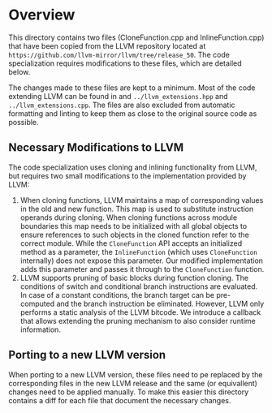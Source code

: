 # Overview
This directory contains two files (CloneFunction.cpp and InlineFunction.cpp) that have been copied from the LLVM repository located at `https://github.com/llvm-mirror/llvm/tree/release_50`.
The code specialization requires modifications to these files, which are detailed below.

The changes made to these files are kept to a minimum. Most of the code extending LLVM can be found in and `../llvm_extensions.hpp` and `../llvm_extensions.cpp`.
The files are also excluded from automatic formatting and linting to keep them as close to the original source code as possible.

## Necessary Modifications to LLVM
The code specialization uses cloning and inlining functionality from LLVM, but requires two small modifications to the implementation provided by LLVM:

1. When cloning functions, LLVM maintains a map of corresponding values in the old and new function. This map is used to substitute instruction operands during cloning. When cloning functions across module boundaries this map needs to be initialized with all global objects to ensure references to such objects in the cloned function refer to the correct module. While the `CloneFunction` API accepts an initialized method as a parameter, the `InlineFunction` (which uses `CloneFunction` internally) does not expose this parameter. Our modified implementation adds this parameter and passes it through to the `CloneFunction` function.
2. LLVM supports pruning of basic blocks during function cloning. The conditions of switch and conditional branch instructions are evaluated. In case of a constant conditions, the branch target can be pre-computed and the branch instruction be eliminated. However, LLVM only performs a static analysis of the LLVM bitcode. We introduce a callback that allows extending the pruning mechanism to also consider runtime information.

## Porting to a new LLVM version

When porting to a new LLVM version, these files need to pe replaced by the corresponding files in the new LLVM release and the same (or equivallent) changes need to be applied manually. To make this easier this directory contains a diff for each file that document the necessary changes.
